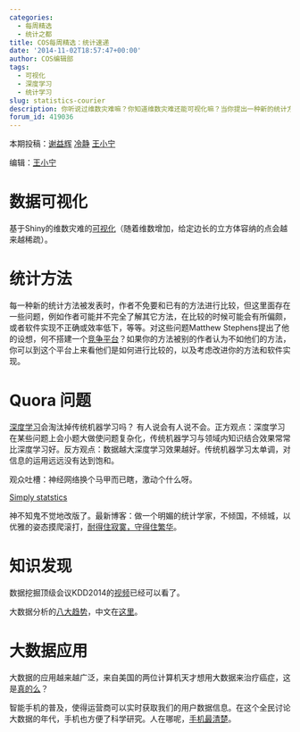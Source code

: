 ```yaml
---
categories:
  - 每周精选
  - 统计之都
title: COS每周精选：统计速递
date: '2014-11-02T18:57:47+00:00'
author: COS编辑部
tags:
  - 可视化
  - 深度学习
  - 统计学习
slug: statistics-courier
description: 你听说过维数灾难嘛？你知道维数灾难还能可视化嘛？当你提出一种新的统计方法时，有一个竞争平台可以帮你客观的把自己的方法与其他方法比较，你知道是什么嘛？更多有趣知识尽在本期COS精选。
forum_id: 419036
---
```


本期投稿：[谢益辉](http://yihui.name/) [冷静](http://www.weibo.com/p/1005051756465937/home?from=page_100505&mod=TAB&noscale_head=1#_0) [王小宁](http://weibo.com/wangxiaoningtongxue/profile?rightmod=1&wvr=6&mod=personinfo)

编辑：[王小宁](http://weibo.com/wangxiaoningtongxue/profile?rightmod=1&wvr=6&mod=personinfo)

# 数据可视化

  基于Shiny的维数灾难的[可视化](http://simplystatistics.org/2014/10/24/an-interactive-visualization-to-teach-about-the-curse-of-dimensionality/)（随着维数增加，给定边长的立方体容纳的点会越来越稀疏）。

# 统计方法

每一种新的统计方法被发表时，作者不免要和已有的方法进行比较，但这里面存在一些问题，例如作者可能并不完全了解其它方法，在比较的时候可能会有所偏颇，或者软件实现不正确或效率低下，等等。对这些问题Matthew Stephens提出了他的设想，何不搭建一个[竞争平台](http://randomdeviation.blogspot.com/2014/10/data-driven-discovery.html)？如果你的方法被别的作者认为不如他们的方法，你可以到这个平台上来看他们是如何进行比较的，以及考虑改进你的方法和软件实现。

# Quora 问题

[深度学习](http://www.quora.com/Will-deep-learning-make-other-Machine-Learning-algorithms-obsolete)会淘汰掉传统机器学习吗？ 有人说会有人说不会。正方观点：深度学习在某些问题上会小题大做使问题复杂化，传统机器学习与领域内知识结合效果常常比深度学习好。反方观点：数据越大深度学习效果越好。传统机器学习太单调，对信息的运用远远没有达到饱和。

观众吐槽：神经网络换个马甲而已瞎，激动个什么呀。

[Simply statstics](http://simplystatistics.org/)

神不知鬼不觉地改版了。最新博客：做一个明媚的统计学家，不倾国，不倾城，以优雅的姿态摸爬滚打，[耐得住寂寞，守得住繁华](http://simplystatistics.org/2014/10/28/why-i-support-statisticians-and-their-resistance-to-hype/)。

# 知识发现

数据挖掘顶级会议KDD2014的[视频](http://videolectures.net/kdd2014_newyork/)已经可以看了。

大数据分析的[八大趋势](http://www.computerworld.com/article/2690856/8-big-trends-in-big-data-analytics.html)，中文在[这里](http://www.36dsj.com/archives/15700)。

# 大数据应用

大数据的应用越来越广泛，来自美国的两位计算机天才想用大数据来治疗癌症，这是[真的么](http://www.fortunechina.com/business/c/2014-10/29/content_225089.htm)？

智能手机的普及，使得运营商可以实时获取我们的用户数据信息。在这个全民讨论大数据的年代，手机也方便了科学研究。人在哪呢，[手机最清楚](http://www.guokr.com/article/439392/)。
